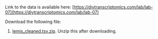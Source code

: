 Link to the data is available here: [https://diytranscriptomics.com/lab/lab-07](https://diytranscriptomics.com/lab/lab-07)

Download the following file:

1. [lemis_cleaned.tsv.zip](https://drive.google.com/file/d/1-GAGY0us-eqzfawPfxI88B-Qeyv1dycQ/view?usp=sharing). Unzip this after downloading.